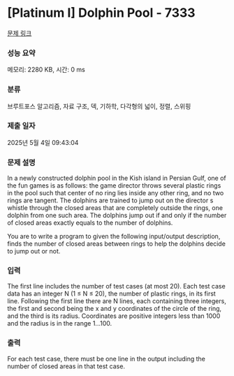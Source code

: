# [Platinum I] Dolphin Pool - 7333 

[문제 링크](https://www.acmicpc.net/problem/7333) 

### 성능 요약

메모리: 2280 KB, 시간: 0 ms

### 분류

브루트포스 알고리즘, 자료 구조, 덱, 기하학, 다각형의 넓이, 정렬, 스위핑

### 제출 일자

2025년 5월 4일 09:43:04

### 문제 설명

<p>In a newly constructed dolphin pool in the Kish island in Persian Gulf, one of the fun games is as follows: the game director throws several plastic rings in the pool such that center of no ring lies inside any other ring, and no two rings are tangent. The dolphins are trained to jump out on the director s whistle through the closed areas that are completely outside  the rings, one dolphin from one such area. The dolphins jump out if and only if the number of closed areas exactly equals to the number of dolphins.</p>

<p>You are to write a program to given the following input/output description, finds the number of closed areas between rings to help the dolphins decide to jump out or not.</p>

### 입력 

 <p>The first line includes the number of test cases (at most 20). Each test case data has an integer N (1 ≤ N ≤ 20), the number of plastic rings, in its first line. Following the first line there are N lines, each containing three integers, the first and second being the x and y coordinates of the circle of the ring, and the third is its radius. Coordinates are positive integers less than 1000 and the radius is in the range 1...100.</p>

### 출력 

 <p>For each test case, there must be one line in the output including the number of closed areas in that test case.</p>

<p> </p>

